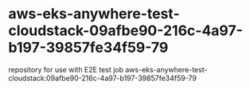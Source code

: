 # aws-eks-anywhere-test-cloudstack-09afbe90-216c-4a97-b197-39857fe34f59-79
repository for use with E2E test job aws-eks-anywhere-test-cloudstack:09afbe90-216c-4a97-b197-39857fe34f59-79
